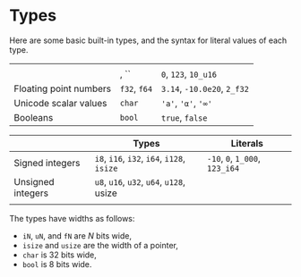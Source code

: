 # Types

Here are some basic built-in types, and the syntax for literal values of each type.

||||
|---|---|---|
||||
||, ``|`0`, `123`, `10_u16`|
|Floating point numbers|`f32`, `f64`|`3.14`, `-10.0e20`, `2_f32`|
|Unicode scalar values|`char`|`'a'`, `'α'`, `'∞'`|
|Booleans|`bool`|`true`, `false`|

|                   | Types                                      | Literals                       |
| ----------------- | ------------------------------------------ | ------------------------------ |
| Signed integers   | `i8`, `i16`, `i32`, `i64`, `i128`, `isize` | `-10`, `0`, `1_000`, `123_i64` |
| Unsigned integers | `u8`, `u16`, `u32`, `u64`, `u128`, usize   |                                |
|                   |                                            |                                |

The types have widths as follows:

- `iN`, `uN`, and `fN` are _N_ bits wide,
- `isize` and `usize` are the width of a pointer,
- `char` is 32 bits wide,
- `bool` is 8 bits wide.